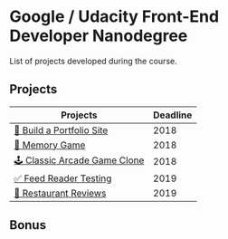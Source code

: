 # Google / Udacity Front-End Developer Nanodegree
List of projects developed during the course.

## Projects

| Projects                    | Deadline         |
| ----------------------------|------------------|
| [🧓 Build a Portfolio Site](https://github.com/evatsv/Portfolio-site)   | 2018   |
| [💊 Memory Game](https://github.com/evatsv/Memory-game)                 | 2018    |
| [🕹 Classic Arcade Game Clone](https://github.com/evatsv/Adcade-game)    |2018     |
| [✅ Feed Reader Testing](https://github.com/evatsv/Feed-reader-test)    |2019    |
| [🍕 Restaurant Reviews](https://github.com/evatsv/mws-restaurant-stage-1)    |2019|

## Bonus
